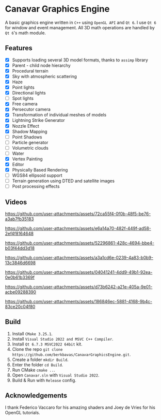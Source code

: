 # Canavar Graphics Engine

A basic graphics engine written in `C++` using `OpenGL API` and `Qt 6`.
I use `Qt 6` for window and event management.
All 3D math operations are handled by `Qt 6`'s math module.

## Features

- [x] Supports loading several 3D model formats, thanks to `assimp` library
- [x] Parent - child node hierarchy
- [x] Procedural terrain
- [x] Sky with atmospheric scattering
- [x] Haze
- [x] Point lights
- [x] Directional lights
- [ ] Spot lights
- [x] Free camera
- [x] Persecutor camera
- [x] Transformation of individual meshes of models
- [x] Lightning Strike Generator
- [x] Nozzle Effect
- [x] Shadow Mapping
- [ ] Point Shadows
- [ ] Particle generator
- [ ] Volumetric clouds
- [ ] Water
- [x] Vertex Painting
- [x] Editor
- [x] Physically Based Rendering
- [ ] WGS84 ellipsoid support
- [ ] Terrain generation using DTED and satellite images
- [ ] Post processing effects

## Videos

<https://github.com/user-attachments/assets/72ca55f4-0f0b-48f5-be76-a3ab7fb35183>

<https://github.com/user-attachments/assets/e6a14a70-482f-449f-ad58-2ef4f8164648>

<https://github.com/user-attachments/assets/52296861-428c-4694-bbe4-b03f44dd3d18>

<https://github.com/user-attachments/assets/a3a1cd6e-0239-4a83-b0b9-13c3846d6698>

<https://github.com/user-attachments/assets/04041241-4dd9-49b1-92ea-0e0b61b3369f>

<https://github.com/user-attachments/assets/d73b6242-a21e-405a-9e01-acbe09288390>

<https://github.com/user-attachments/assets/186846ec-5881-4168-9b4c-83ce20c04f80>

## Build

1) Install `CMake 3.25.1`.
2) Install `Visual Studio 2022 and MSVC C++ Compiler`.
3) Install `Qt 6.7.3 MSVC2022 64bit` kit.
4) Clone the repo `git clone https://github.com/berkbavas/CanavarGraphicsEngine.git`.
5) Create a folder `mkdir Build`.
6) Enter the folder `cd Build`.
7) Run CMake `cmake ..`.
8) Open `Canavar.sln` with `Visual Studio 2022`.
9) Build & Run with `Release` config.

## Acknowledgements

I thank Federico Vaccaro for his amazing shaders and Joey de Vries for his OpenGL tutorials.
